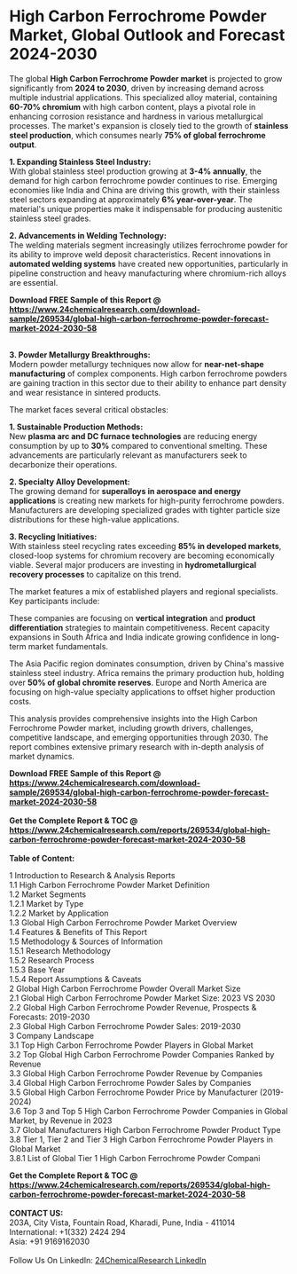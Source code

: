 <h1>High Carbon Ferrochrome Powder Market, Global Outlook and Forecast 2024-2030</h1><p>The global <strong>High Carbon Ferrochrome Powder market</strong> is projected to grow significantly from <strong>2024 to 2030</strong>, driven by increasing demand across multiple industrial applications. This specialized alloy material, containing <strong>60-70% chromium</strong> with high carbon content, plays a pivotal role in enhancing corrosion resistance and hardness in various metallurgical processes. The market's expansion is closely tied to the growth of <strong>stainless steel production</strong>, which consumes nearly <strong>75% of global ferrochrome output</strong>.</p><p><strong>1. Expanding Stainless Steel Industry:</strong><br>
With global stainless steel production growing at <strong>3-4% annually</strong>, the demand for high carbon ferrochrome powder continues to rise. Emerging economies like India and China are driving this growth, with their stainless steel sectors expanding at approximately <strong>6% year-over-year</strong>. The material's unique properties make it indispensable for producing austenitic stainless steel grades.</p><p><strong>2. Advancements in Welding Technology:</strong><br>
The welding materials segment increasingly utilizes ferrochrome powder for its ability to improve weld deposit characteristics. Recent innovations in <strong>automated welding systems</strong> have created new opportunities, particularly in pipeline construction and heavy manufacturing where chromium-rich alloys are essential.</p><div><b>Download FREE Sample of this Report @ 
            <a href="https://www.24chemicalresearch.com/download-sample/269534/global-high-carbon-ferrochrome-powder-forecast-market-2024-2030-58">
            https://www.24chemicalresearch.com/download-sample/269534/global-high-carbon-ferrochrome-powder-forecast-market-2024-2030-58</a></b></div><br><p><strong>3. Powder Metallurgy Breakthroughs:</strong><br>
Modern powder metallurgy techniques now allow for <strong>near-net-shape manufacturing</strong> of complex components. High carbon ferrochrome powders are gaining traction in this sector due to their ability to enhance part density and wear resistance in sintered products.</p><p>The market faces several critical obstacles:</p><p><strong>1. Sustainable Production Methods:</strong><br>
New <strong>plasma arc and DC furnace technologies</strong> are reducing energy consumption by up to <strong>30%</strong> compared to conventional smelting. These advancements are particularly relevant as manufacturers seek to decarbonize their operations.</p><p><strong>2. Specialty Alloy Development:</strong><br>
The growing demand for <strong>superalloys in aerospace and energy applications</strong> is creating new markets for high-purity ferrochrome powders. Manufacturers are developing specialized grades with tighter particle size distributions for these high-value applications.</p><p><strong>3. Recycling Initiatives:</strong><br>
With stainless steel recycling rates exceeding <strong>85% in developed markets</strong>, closed-loop systems for chromium recovery are becoming economically viable. Several major producers are investing in <strong>hydrometallurgical recovery processes</strong> to capitalize on this trend.</p><p>The market features a mix of established players and regional specialists. Key participants include:</p><p>These companies are focusing on <strong>vertical integration</strong> and <strong>product differentiation</strong> strategies to maintain competitiveness. Recent capacity expansions in South Africa and India indicate growing confidence in long-term market fundamentals.</p><p>The Asia Pacific region dominates consumption, driven by China's massive stainless steel industry. Africa remains the primary production hub, holding over <strong>50% of global chromite reserves</strong>. Europe and North America are focusing on high-value specialty applications to offset higher production costs.</p><p>This analysis provides comprehensive insights into the High Carbon Ferrochrome Powder market, including growth drivers, challenges, competitive landscape, and emerging opportunities through 2030. The report combines extensive primary research with in-depth analysis of market dynamics.</p><div><b>Download FREE Sample of this Report @ 
            <a href="https://www.24chemicalresearch.com/download-sample/269534/global-high-carbon-ferrochrome-powder-forecast-market-2024-2030-58">
            https://www.24chemicalresearch.com/download-sample/269534/global-high-carbon-ferrochrome-powder-forecast-market-2024-2030-58</a></b></div><br><div><b>Get the Complete Report & TOC @ 
            <a href="https://www.24chemicalresearch.com/reports/269534/global-high-carbon-ferrochrome-powder-forecast-market-2024-2030-58">
            https://www.24chemicalresearch.com/reports/269534/global-high-carbon-ferrochrome-powder-forecast-market-2024-2030-58</a></b></div><br>
            <b>Table of Content:</b><p>1 Introduction to Research & Analysis Reports<br />
    1.1 High Carbon Ferrochrome Powder Market Definition<br />
    1.2 Market Segments<br />
        1.2.1 Market by Type<br />
        1.2.2 Market by Application<br />
    1.3 Global High Carbon Ferrochrome Powder Market Overview<br />
    1.4 Features & Benefits of This Report<br />
    1.5 Methodology & Sources of Information<br />
        1.5.1 Research Methodology<br />
        1.5.2 Research Process<br />
        1.5.3 Base Year<br />
        1.5.4 Report Assumptions & Caveats<br />
2 Global High Carbon Ferrochrome Powder Overall Market Size<br />
    2.1 Global High Carbon Ferrochrome Powder Market Size: 2023 VS 2030<br />
    2.2 Global High Carbon Ferrochrome Powder Revenue, Prospects & Forecasts: 2019-2030<br />
    2.3 Global High Carbon Ferrochrome Powder Sales: 2019-2030<br />
3 Company Landscape<br />
    3.1 Top High Carbon Ferrochrome Powder Players in Global Market<br />
    3.2 Top Global High Carbon Ferrochrome Powder Companies Ranked by Revenue<br />
    3.3 Global High Carbon Ferrochrome Powder Revenue by Companies<br />
    3.4 Global High Carbon Ferrochrome Powder Sales by Companies<br />
    3.5 Global High Carbon Ferrochrome Powder Price by Manufacturer (2019-2024)<br />
    3.6 Top 3 and Top 5 High Carbon Ferrochrome Powder Companies in Global Market, by Revenue in 2023<br />
    3.7 Global Manufacturers High Carbon Ferrochrome Powder Product Type<br />
    3.8 Tier 1, Tier 2 and Tier 3 High Carbon Ferrochrome Powder Players in Global Market<br />
        3.8.1 List of Global Tier 1 High Carbon Ferrochrome Powder Compani</p><div><b>Get the Complete Report & TOC @ 
            <a href="https://www.24chemicalresearch.com/reports/269534/global-high-carbon-ferrochrome-powder-forecast-market-2024-2030-58">
            https://www.24chemicalresearch.com/reports/269534/global-high-carbon-ferrochrome-powder-forecast-market-2024-2030-58</a></b></div><br><b>CONTACT US:</b><br>
            203A, City Vista, Fountain Road, Kharadi, Pune, India - 411014<br>
            International: +1(332) 2424 294<br>
            Asia: +91 9169162030 <br><br>
            Follow Us On LinkedIn: <a href="https://www.linkedin.com/company/24chemicalresearch/">24ChemicalResearch LinkedIn</a>
